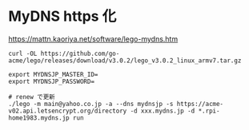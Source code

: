 
# MyDNS https 化

https://mattn.kaoriya.net/software/lego-mydns.htm

~~~
curl -OL https://github.com/go-acme/lego/releases/download/v3.0.2/lego_v3.0.2_linux_armv7.tar.gz
~~~

~~~
export MYDNSJP_MASTER_ID=
export MYDNSJP_PASSWORD=

# renew で更新
./lego -m main@yahoo.co.jp -a --dns mydnsjp -s https://acme-v02.api.letsencrypt.org/directory -d xxx.mydns.jp -d *.rpi-home1983.mydns.jp run

~~~
